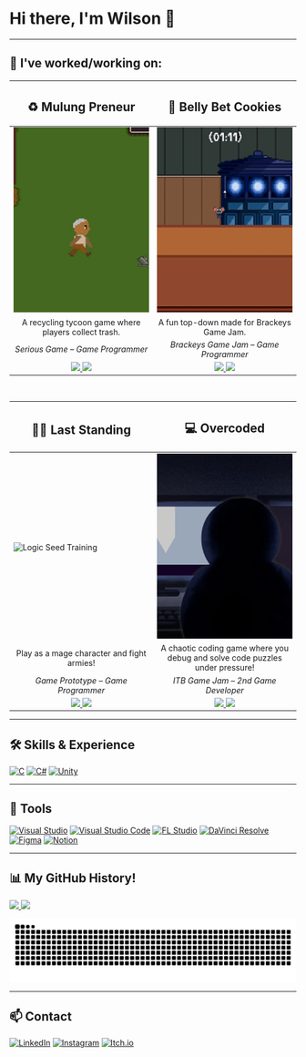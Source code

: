 <h1>Hi there, I'm Wilson 👋  </h1> 

---

<h2>📂 I've worked/working on:</h2> 

<table width="100%">
  <thead>
    <tr>
      <th width="50%">
        <h2>♻️ Mulung Preneur</h2>
      </th>
      <th width="50%">
        <h2>🍪 Belly Bet Cookies</h2>
      </th>
    </tr>
  </thead>
  <tbody>
    <tr>
      <td>
        <img src="https://github.com/wi1wil/wi1wil/raw/main/MulungPreneur.gif" 
             alt="Mulung Preneur" style="width:100%; height:325px; object-fit:cover;"/>
      </td>
      <td>
        <img src="https://github.com/wi1wil/wi1wil/raw/main/BBC.gif" 
             alt="Belly Bet Cookies" style="width:100%; height:325px; object-fit:cover;"/>
      </td>
    </tr>
    <tr>
      <td align="center">
        A recycling tycoon game where players collect trash.
      </td>
      <td align="center">
        A fun top-down made for Brackeys Game Jam.
      </td>
    </tr>
    <tr>
      <td align="center"><i>Serious Game – Game Programmer</i></td>
      <td align="center"><i>Brackeys Game Jam – Game Programmer</i></td>
    </tr>
    <tr>
      <td align="center">
        <a href="https://github.com/wi1wil/MulungPreneur">
          <img src="https://img.shields.io/badge/Read%20More-181717?style=for-the-badge&logo=github&logoColor=white"/>
        </a>
        <a href="https://wi1wil.itch.io/mulungpreneur">
          <img src="https://img.shields.io/badge/Play%20Game-FF0000?style=for-the-badge&logo=itch.io&logoColor=white"/>
        </a>
      </td>
      <td align="center">
        <a href="https://github.com/wi1wil/brackeys-gamejam">
          <img src="https://img.shields.io/badge/Read%20More-181717?style=for-the-badge&logo=github&logoColor=white"/>
        </a>
        <a href="https://kangmantul.itch.io/rat-the-cookies-maniac">
          <img src="https://img.shields.io/badge/Play%20Game-FF0000?style=for-the-badge&logo=itch.io&logoColor=white"/>
        </a>
      </td>
    </tr>
  </tbody>
</table>

<br>

<table width="100%">
  <thead>
    <tr>
      <th width="50%">
        <h2> 🧙‍♂️ Last Standing </h2>
      </th>
      <th width="50%">
        <h2>💻 Overcoded</h2>
      </th>
    </tr>
  </thead>
  <tbody>
    <tr>
      <td>
        <img src="https://github.com/wi1wil/wi1wil/raw/main/LST.gif" 
             alt="Logic Seed Training" style="width:100%; height:325px; object-fit:cover;"/>
      </td>
      <td>
        <img src="https://github.com/wi1wil/wi1wil/raw/main/Overcoded.gif" 
             alt="Overcoded" style="width:100%; height:325px; object-fit:cover;"/>
      </td>
    </tr>
    <tr>
      <td align="center">
        Play as a mage character and fight armies!
      </td>
      <td align="center">
        A chaotic coding game where you debug and solve code puzzles under pressure!
      </td>
    </tr>
    <tr>
      <td align="center"><i>Game Prototype – Game Programmer</i></td>
      <td align="center"><i>ITB Game Jam – 2nd Game Developer</i></td>
    </tr>
    <tr>
      <td align="center">
        <a href="https://github.com/wi1wil/LST">
          <img src="https://img.shields.io/badge/Read%20More-181717?style=for-the-badge&logo=github&logoColor=white"/>
        </a>
        <a href="https://itch.io">
          <img src="https://img.shields.io/badge/Play%20Game-FF0000?style=for-the-badge&logo=itch.io&logoColor=white"/>
        </a>
      </td>
      <td align="center">
        <a href="https://github.com/rchtr-chn/Overcoded">
          <img src="https://img.shields.io/badge/Read%20More-181717?style=for-the-badge&logo=github&logoColor=white"/>
        </a>
        <a href="https://rchtr-chn.itch.io/overcoded">
          <img src="https://img.shields.io/badge/Play%20Game-FF0000?style=for-the-badge&logo=itch.io&logoColor=white"/>
        </a>
      </td>
    </tr>
  </tbody>
</table>

---

## 🛠️ Skills & Experience
[![C](https://img.shields.io/badge/C-00599C?style=for-the-badge&logo=c&logoColor=white)](https://en.wikipedia.org/wiki/C_(programming_language)) 
[![C#](https://custom-icon-badges.demolab.com/badge/C%23-239120.svg?logo=cs&logoColor=white&style=for-the-badge)](https://learn.microsoft.com/en-us/dotnet/csharp/) 
[![Unity](https://img.shields.io/badge/Unity-100000?style=for-the-badge&logo=unity&logoColor=white)](https://unity.com/)

---

## 🔧 Tools
[![Visual Studio](https://custom-icon-badges.demolab.com/badge/Visual%20Studio-5C2D91.svg?logo=visualstudio&logoColor=white&style=for-the-badge)](https://visualstudio.microsoft.com/)
[![Visual Studio Code](https://custom-icon-badges.demolab.com/badge/Visual%20Studio%20Code-0078d7.svg?logo=visualstudiocode&logoColor=white&style=for-the-badge)](https://code.visualstudio.com/)
[![FL Studio](https://custom-icon-badges.demolab.com/badge/FL%20Studio-20232A.svg?logo=flstudio&logoColor=FF6F00&style=for-the-badge)](https://www.image-line.com/)
[![DaVinci Resolve](https://custom-icon-badges.demolab.com/badge/DaVinci%20Resolve-233A51.svg?logo=davinci-resolve&logoColor=white&style=for-the-badge)](https://www.blackmagicdesign.com/products/davinciresolve)
[![Figma](https://custom-icon-badges.demolab.com/badge/Figma-F24E1E.svg?logo=figma&logoColor=white&style=for-the-badge)](https://www.figma.com/)
[![Notion](https://custom-icon-badges.demolab.com/badge/Notion-000000.svg?logo=notion&logoColor=white&style=for-the-badge)](https://www.notion.so/)

---



## 📊 My GitHub History!
<a href="https://github.com/anuraghazra/github-readme-stats">
  <img height="180em" src="https://github-readme-stats-lake-sigma-71.vercel.app/api?username=wi1wil&show_icons=true&theme=tokyonight&hide_border=true&count_private=true" />
</a>
<a href="https://github.com/anuraghazra/github-readme-stats">
  <img height="180em" src="https://github-readme-stats-lake-sigma-71.vercel.app/api/top-langs/?username=wi1wil&layout=compact&theme=tokyonight&hide_border=true" />
</a>

![GitHub Snake](https://raw.githubusercontent.com/wi1wil/wi1wil/output/github-contribution-grid-snake.svg)

---

## 📫 Contact  
[![LinkedIn](https://custom-icon-badges.demolab.com/badge/LinkedIn-0A66C2?logo=linkedin-white&logoColor=fff)](#)
[![Instagram](https://img.shields.io/badge/Instagram-%23E4405F.svg?logo=Instagram&logoColor=white)](#)
[![Itch.io](https://img.shields.io/badge/itch.io-%23FF0B34.svg?logo=Itch.io&logoColor=white)](#)
